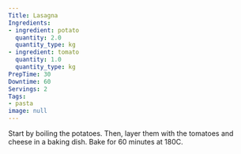 ```yaml
---
Title: Lasagna
Ingredients:
- ingredient: potato
  quantity: 2.0
  quantity_type: kg
- ingredient: tomato
  quantity: 1.0
  quantity_type: kg
PrepTime: 30
Downtime: 60
Servings: 2
Tags:
- pasta
image: null
---
```

Start by boiling the potatoes. Then, layer them with the tomatoes and cheese in a baking dish. Bake for 60 minutes at 180C.